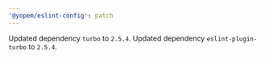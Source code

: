 ```yaml
---
'@yopem/eslint-config': patch
---
```


Updated dependency `turbo` to `2.5.4`.
Updated dependency `eslint-plugin-turbo` to `2.5.4`.
